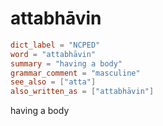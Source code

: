 # attabhāvin

``` toml
dict_label = "NCPED"
word = "attabhāvin"
summary = "having a body"
grammar_comment = "masculine"
see_also = ["atta"]
also_written_as = ["attabhāvin"]
```

having a body


